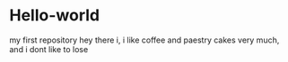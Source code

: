 # Hello-world
my first repository
hey there i, i like coffee and paestry cakes very much,
and i dont like to lose
